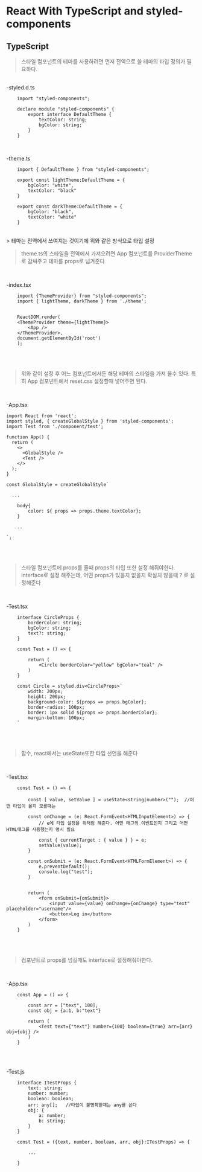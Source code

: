 # React With TypeScript and styled-components

## TypeScript 

> 스타일 컴포넌트의 테마를 사용하려면 먼저 전역으로 쓸 테마의 타입 정의가 필요하다. 

<br />
-styled.d.ts

```
    import "styled-components";

    declare module "styled-components" {
        export interface DefaultTheme {
            textColor: string;
            bgColor: string;
        }
    }
```

<br />

-theme.ts
```
    import { DefaultTheme } from "styled-components";

    export const lightTheme:DefaultTheme = {
        bgColor: "white",
        textColor: "black"
    }

    export const darkTheme:DefaultTheme = {
        bgColor: "black",
        textColor: "white"
    }
```

<br />
> 테마는 전역에서 쓰여지는 것이기에 위와 같은 방식으로 타입 설정

<br />

> theme.ts의 스타일을 전역에서 가져오려면 App 컴포넌트를 ProviderTheme로 감싸주고 테마를 props로 넘겨준다 

<br />

-index.tsx
```
    import {ThemeProvider} from "styled-components";
    import { lightTheme, darkTheme } from './theme';


    ReactDOM.render(
    <ThemeProvider theme={lightTheme}>
        <App />
    </ThemeProvider>,
    document.getElementById('root')
    );
```
<br />
<br />

> 위와 같이 설정 후 어느 컴포넌트에서든 해당 테마의 스타일을 가져 올수 있다. 특히 App 컴포넌트에서 reset.css 설정할때 넣어주면 된다.

<br />

-App.tsx
```
import React from 'react';
import styled, { createGlobalStyle } from 'styled-components';
import Test from './component/test';

function App() {
  return (
    <>
      <GlobalStyle />
      <Test />
    </>
  );
}

const GlobalStyle = createGlobalStyle` 
  
  ...

    body{
        color: ${ props => props.theme.textColor};
    }

   ...

`;

```

<br />
<br />

> 스타일 컴포넌트에 props를 줄때 props의 타입 또한 설정 해줘야한다. interface로 설정 해주는데, 어떤 props가 있을지 없을지 확실치 않을때 ? 로 설정해준다

<br />

-Test.tsx
```
    interface CircleProps {
        borderColor: string;
        bgColor: string;
        text?: string;
    }

    const Test = () => {

        return (
            <Circle borderColor="yellow" bgColor="teal" />
        )
    }

    const Circle = styled.div<CircleProps>`
        width: 200px;
        height: 200px;
        background-color: ${props => props.bgColor};
        border-radius: 100px;
        border: 1px solid ${props => props.borderColor};
        margin-bottom: 100px;
    `
```

<br />
<br />

> 함수, react에서는 useState또한 타입 선언을 해준다 
<br />

-Test.tsx
```
    const Test = () => {
    
        const [ value, setValue ] = useState<string|number>("");  //어떤 타입이 올지 모를때는 

        const onChange = (e: React.FormEvent<HTMLInputElement>) => { 
            // e에 타입 설정을 위처럼 해준다. 어떤 태그의 이벤트인지 그리고 어떤 HTML태그를 사용했는지 명시 필요
            
            const { currentTarget : { value } } = e;
            setValue(value);
        }

        const onSubmit = (e: React.FormEvent<HTMLFormElement>) => {
            e.preventDefault();
            console.log("test");
        }


        return (
            <form onSubmit={onSubmit}>
                <input value={value} onChange={onChange} type="text" placeholder="username"/>
                <button>Log in</button>
            </form>
        )
    }
```

<br />
<br />

> 컴포넌트로 props를 넘길때도 interface로 설정해줘야한다.

<br />

-App.tsx
```
    const App = () => {

        const arr = ["text", 100];
        const obj = {a:1, b:"text"}

        return (
            <Test text={"text"} number={100} boolean={true} arr={arr} obj={obj} />
        )
    }
```

<br />
<br />

-Test.js
```
    interface ITestProps {
        text: string;
        number: number;
        boolean: boolean;
        arr: any[];   //타입이 불명확할때는 any를 쓴다
        obj: {
            a: number;
            b: string;
        }
    }

    const Test = ({text, number, boolean, arr, obj}:ITestProps) => {
        
        ...

    } 
```

